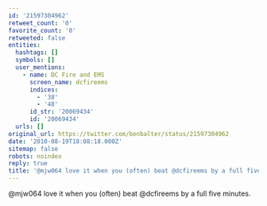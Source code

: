 ```yaml
---
id: '21597304962'
retweet_count: '0'
favorite_count: '0'
retweeted: false
entities:
  hashtags: []
  symbols: []
  user_mentions:
    - name: DC Fire and EMS
      screen_name: dcfireems
      indices:
        - '38'
        - '48'
      id_str: '20069434'
      id: '20069434'
  urls: []
original_url: https://twitter.com/benbalter/status/21597304962
date: '2010-08-19T18:08:18.000Z'
sitemap: false
robots: noindex
reply: true
title: '@mjw064 love it when you (often) beat @dcfireems by a full five minutes.'
---
```


@mjw064 love it when you (often) beat @dcfireems by a full five minutes.